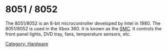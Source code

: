# 8051 / 8052

The 8051/8052 is an 8-bit microcontroller developed by Intel in 1980.
The 8051/8052 is used in the Xbox 360. It is known as the [SMC](../SMC).
It controls the front panel lights, DVD tray, fans, temperature sensors, etc.

[Category: Hardware](/Hardware)
